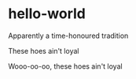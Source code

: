 # hello-world
Apparently a time-honoured tradition
<p>These hoes ain't loyal</p>
<p>Wooo-oo-oo, these hoes ain't loyal</p>
